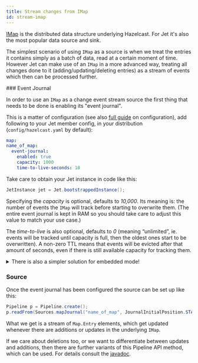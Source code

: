 ```yaml
---
title: Stream changes from IMap
id: stream-imap
---
```


[IMap](https://docs.hazelcast.org/docs/latest-dev/javadoc/com/hazelcast/map/IMap.html)
is the distributed data structure underlying Hazelcast. For Jet it's
also the most popular data source and sink.

The simplest scenario of using `IMap` as a source is when we treat the
entries it contains simply as a batch of data, read at a certain moment
of time. However Jet can make use of an `IMap` in a more advanced way,
treating all changes done to it (adding/updating/deleting entries) as
a stream of events which then can be processed further.

### Event Journal

In order to use an `IMap` as a change event stream source the first
thing that needs to be done is enabling its "event journal".

This is a matter of configuration (see also
[full guide](https://jet-start.sh/docs/operations/configuration) on
configuration), add following to your Jet member config, in your
 distribution
(`config/hazelcast.yaml` by default):

```yaml
map:
name_of_map:
  event-journal:
    enabled: true
    capacity: 1000
    time-to-live-seconds: 10
```

Take care to obtain your Jet instance in code like this:

```java
JetInstance jet = Jet.bootstrappedInstance();
```

Specifying the _capacity_ is optional, defaults to _10,000_. Its
meaning is: the number of events the `IMap` will track before starting
to overwrite them. (The entire event journal is kept in RAM so you
should take care to adjust this value to match your use case.)

The _time-to-live_ is also optional, defaults to _0_ (meaning
“unlimited”, ie. events will be tracked until capacity is full, then
the oldest ones start to be overwritten). A non-zero TTL means that
events will be evicted after that amount of seconds, even if there is
still available capacity for tracking them.

<details>
  <summary>There is also a simpler solution for embedded mode!</summary>

  When using Jet in the embedded mode the same effect can be achieved
  more simply, via programmatic configuration:

  ```java
  JetConfig cfg = new JetConfig();
  cfg.getHazelcastConfig()
     .getMapEventJournalConfig("name_of_map")
     .setEnabled(true)
     .setCapacity(1000)         // how many events to keep before evicting
     .setTimeToLiveSeconds(10); // evict events older than this
  JetInstance jet = Jet.newJetInstance(cfg);
  ```

</details>

### Source

Once the event journal has been configured the source can be set up like
this:

```java
Pipeline p = Pipeline.create();
p.readFrom(Sources.mapJournal("name_of_map", JournalInitialPosition.START_FROM_OLDEST));
```

What we get is a stream of `Map.Entry` elements, which get updated
whenever there are additions or updates in the underlying `IMap`.

If we care about deletions too, or we want to differentiate between
updates and additions, then there are further variants of this
Pipeline API method, which can be used. For details consult the
[javadoc](https://docs.hazelcast.org/docs/jet/latest-dev/javadoc/com/hazelcast/jet/pipeline/Sources.html#mapJournal-java.lang.String-com.hazelcast.jet.pipeline.JournalInitialPosition-com.hazelcast.function.FunctionEx-com.hazelcast.function.PredicateEx-).
